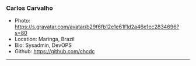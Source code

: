 ### Carlos Carvalho
- Photo: https://s.gravatar.com/avatar/b29f6fb12e1e61f1d2a46e1ec2834696?s=80
- Location: Maringa, Brazil
- Bio: Sysadmin, DevOPS
- Github: https://github.com/chcdc
***
